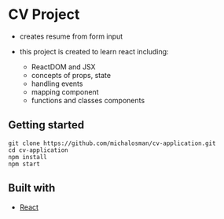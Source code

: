 # CV Project

* creates resume from form input

* this project is created to learn react including:
  - ReactDOM and JSX
  - concepts of props, state 
  - handling events
  - mapping component
  - functions and classes components  

## Getting started

```
git clone https://github.com/michalosman/cv-application.git
cd cv-application
npm install
npm start
```

## Built with 
- [React](https://reactjs.org/)




